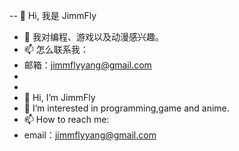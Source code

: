 -- 👋 Hi, 我是 JimmFly
- 👀 我对编程、游戏以及动漫感兴趣。
- 📫 怎么联系我：
- 邮箱：jimmflyyang@gmail.com
-  
-   
- 👋 Hi, I’m JimmFly
- 👀 I’m interested in programming,game and anime.
- 📫 How to reach me:
- email：jimmflyyang@gmail.com

<!---
JimmFly/JimmFly is a ✨ special ✨ repository because its `README.md` (this file) appears on your GitHub profile.
You can click the Preview link to take a look at your changes.
--->

